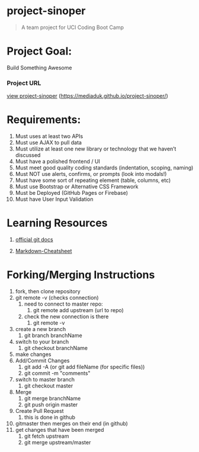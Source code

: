 # project-sinoper
> A team project for UCI Coding Boot Camp

# Project Goal:
Build Something Awesome

### Project URL
[view project-sinoper](https://mediaduk.github.io/project-sinoper/) (https://mediaduk.github.io/project-sinoper/)

# Requirements:
1. Must uses at least two APIs
2. Must use AJAX to pull data
3. Must utilize at least one new library or technology that we haven’t discussed
4. Must have a polished frontend / UI
5. Must meet good quality coding standards (indentation, scoping, naming)
6. Must NOT use alerts, confirms, or prompts (look into modals!)
7. Must have some sort of repeating element (table, columns, etc)
8. Must use Bootstrap or Alternative CSS Framework
9. Must be Deployed (GitHub Pages or Firebase)
10. Must have User Input Validation

# Learning Resources
1. [official git docs](https://git-scm.com/doc)

2. [Markdown-Cheatsheet](https://github.com/adam-p/markdown-here/wiki/Markdown-Cheatsheet)


# Forking/Merging Instructions

1. fork, then clone repository
2. git remote -v (checks connection)
    1. need to connect to master repo:
        1. git remote add upstream (url to repo)
    1. check the new connection is there
        1. git remote -v
3. create a new branch
    1. git branch branchName
4. switch to your branch
    1. git checkout branchName
5. make changes
6. Add/Commit Changes
    1. git add -A (or git add fileName (for specific files))
    2. git commit -m "comments"
7. switch to master branch
    1. git checkout master
8. Merge
    1. git merge branchName
    2. git push origin master
9. Create Pull Request
    1. this is done in github
10. gitmaster then merges on their end (in github)
11. get changes that have been merged
    1. git fetch upstream
    2. git merge upstream/master
